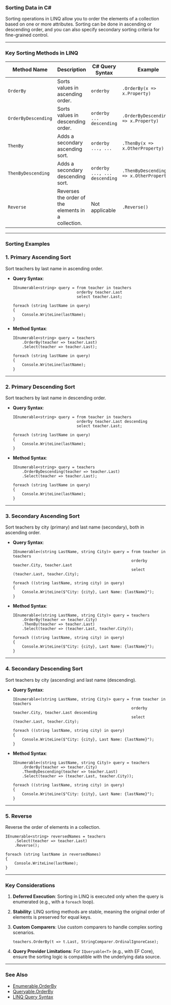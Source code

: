 ### Sorting Data in C#

Sorting operations in LINQ allow you to order the elements of a collection based on one or more attributes. Sorting can
be done in ascending or descending order, and you can also specify secondary sorting criteria for fine-grained control.

---

### **Key Sorting Methods in LINQ**

| **Method Name**     | **Description**                                     | **C# Query Syntax**           | **Example**                               |
| ------------------- | --------------------------------------------------- | ----------------------------- | ----------------------------------------- |
| `OrderBy`           | Sorts values in ascending order.                    | `orderby`                     | `.OrderBy(x => x.Property)`               |
| `OrderByDescending` | Sorts values in descending order.                   | `orderby ... descending`      | `.OrderByDescending(x => x.Property)`     |
| `ThenBy`            | Adds a secondary ascending sort.                    | `orderby ..., ...`            | `.ThenBy(x => x.OtherProperty)`           |
| `ThenByDescending`  | Adds a secondary descending sort.                   | `orderby ..., ... descending` | `.ThenByDescending(x => x.OtherProperty)` |
| `Reverse`           | Reverses the order of the elements in a collection. | Not applicable                | `.Reverse()`                              |

---

### **Sorting Examples**

### **1\. Primary Ascending Sort**

Sort teachers by last name in ascending order.

- **Query Syntax**:

  ```
  IEnumerable<string> query = from teacher in teachers
                              orderby teacher.Last
                              select teacher.Last;

  foreach (string lastName in query)
  {
      Console.WriteLine(lastName);
  }

  ```

- **Method Syntax**:

  ```
  IEnumerable<string> query = teachers
      .OrderBy(teacher => teacher.Last)
      .Select(teacher => teacher.Last);

  foreach (string lastName in query)
  {
      Console.WriteLine(lastName);
  }

  ```

---

### **2\. Primary Descending Sort**

Sort teachers by last name in descending order.

- **Query Syntax**:

  ```
  IEnumerable<string> query = from teacher in teachers
                              orderby teacher.Last descending
                              select teacher.Last;

  foreach (string lastName in query)
  {
      Console.WriteLine(lastName);
  }

  ```

- **Method Syntax**:

  ```
  IEnumerable<string> query = teachers
      .OrderByDescending(teacher => teacher.Last)
      .Select(teacher => teacher.Last);

  foreach (string lastName in query)
  {
      Console.WriteLine(lastName);
  }

  ```

---

### **3\. Secondary Ascending Sort**

Sort teachers by city (primary) and last name (secondary), both in ascending order.

- **Query Syntax**:

  ```
  IEnumerable<(string LastName, string City)> query = from teacher in teachers
                                                      orderby teacher.City, teacher.Last
                                                      select (teacher.Last, teacher.City);

  foreach ((string lastName, string city) in query)
  {
      Console.WriteLine($"City: {city}, Last Name: {lastName}");
  }

  ```

- **Method Syntax**:

  ```
  IEnumerable<(string LastName, string City)> query = teachers
      .OrderBy(teacher => teacher.City)
      .ThenBy(teacher => teacher.Last)
      .Select(teacher => (teacher.Last, teacher.City));

  foreach ((string lastName, string city) in query)
  {
      Console.WriteLine($"City: {city}, Last Name: {lastName}");
  }

  ```

---

### **4\. Secondary Descending Sort**

Sort teachers by city (ascending) and last name (descending).

- **Query Syntax**:

  ```
  IEnumerable<(string LastName, string City)> query = from teacher in teachers
                                                      orderby teacher.City, teacher.Last descending
                                                      select (teacher.Last, teacher.City);

  foreach ((string lastName, string city) in query)
  {
      Console.WriteLine($"City: {city}, Last Name: {lastName}");
  }

  ```

- **Method Syntax**:

  ```
  IEnumerable<(string LastName, string City)> query = teachers
      .OrderBy(teacher => teacher.City)
      .ThenByDescending(teacher => teacher.Last)
      .Select(teacher => (teacher.Last, teacher.City));

  foreach ((string lastName, string city) in query)
  {
      Console.WriteLine($"City: {city}, Last Name: {lastName}");
  }

  ```

---

### **5\. Reverse**

Reverse the order of elements in a collection.

```
IEnumerable<string> reversedNames = teachers
    .Select(teacher => teacher.Last)
    .Reverse();

foreach (string lastName in reversedNames)
{
    Console.WriteLine(lastName);
}

```

---

### **Key Considerations**

1.  **Deferred Execution**: Sorting in LINQ is executed only when the query is enumerated (e.g., with a `foreach` loop).

2.  **Stability**: LINQ sorting methods are stable, meaning the original order of elements is preserved for equal keys.

3.  **Custom Comparers**: Use custom comparers to handle complex sorting scenarios.

    ```
    teachers.OrderBy(t => t.Last, StringComparer.OrdinalIgnoreCase);

    ```

4.  **Query Provider Limitations**: For `IQueryable<T>` (e.g., with EF Core), ensure the sorting logic is compatible
    with the underlying data source.

---

### **See Also**

- [Enumerable.OrderBy](https://learn.microsoft.com/en-us/dotnet/api/system.linq.enumerable.orderby)
- [Queryable.OrderBy](https://learn.microsoft.com/en-us/dotnet/api/system.linq.queryable.orderby)
- [LINQ Query Syntax](https://learn.microsoft.com/en-us/dotnet/csharp/linq/query-syntax-and-method-syntax-in-linq)
